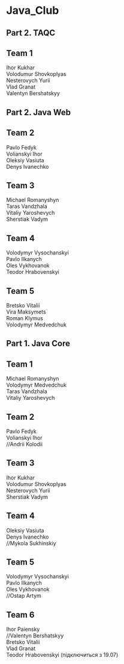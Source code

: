 # Java_Club

## Part 2. TAQC

## Team 1
Ihor Kukhar  
Volodumur Shovkoplyas   
Nesterovych Yurii  
Vlad Granat  
Valentyn Bershatskyy  


## Part 2. Java Web

## Team 2
Pavlo Fedyk   
Volianskyi Ihor  
Oleksiy Vasiuta   
Denys Ivanechko  
 
## Team 3
Michael Romanyshyn   
Taras Vandzhala   
Vitaliy Yaroshevych   
Sherstiak Vadym   

## Team 4
Volodymyr Vysochanskyi   
Pavlo Ilkanych   
Oles Vykhovanok   
Teodor Hrabovenskyi  

## Team 5
Bretsko Vitalii   
Vira Maksymets  
Roman Klymus  
Volodymyr Medvedchuk   


## Part 1. Java Core

## Team 1
Michael Romanyshyn  
Volodymyr Medvedchuk  
Taras Vandzhala  
Vitaliy Yaroshevych  

## Team 2
Pavlo Fedyk  
Volianskyi Ihor    
//Andrii Kolodii  

## Team 3
Ihor Kukhar  
Volodumur Shovkoplyas  
Nesterovych Yurii  
Sherstiak Vadym  

## Team 4
Oleksiy Vasiuta  
Denys Ivanechko  
//Mykola Sukhinskiy  

## Team 5
Volodymyr Vysochanskyi  
Pavlo Ilkanych  
Oles Vykhovanok  
//Ostap Artym 

## Team 6
Ihor Paiensky  
//Valentyn  Bershatskyy  
Bretsko Vitalii  
Vlad Granat  
Teodor Hrabovenskyi (підключиться з 19.07)


